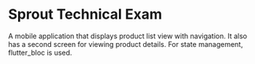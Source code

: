# Sprout Technical Exam

A mobile application that displays product list view with navigation. It also has a second screen for viewing product details. For state management, flutter_bloc is used.
